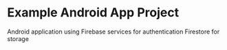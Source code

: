 # Example Android App Project
Android application using Firebase services for authentication
Firestore for storage 
